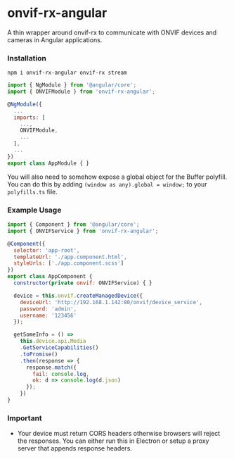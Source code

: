 # onvif-rx-angular
A thin wrapper around onvif-rx to communicate with ONVIF devices and cameras in Angular applications.

### Installation

`npm i onvif-rx-angular onvif-rx stream`

```js
import { NgModule } from '@angular/core';
import { ONVIFModule } from 'onvif-rx-angular';

@NgModule({
  ...
  imports: [
    ...,
    ONVIFModule,
    ...
  ],
  ...
})
export class AppModule { }
```

You will also need to somehow expose a global object for the Buffer polyfill. You can do this by adding
`(window as any).global = window;` to your `polyfills.ts` file.


### Example Usage

```js
import { Component } from '@angular/core';
import { ONVIFService } from 'onvif-rx-angular';

@Component({
  selector: 'app-root',
  templateUrl: './app.component.html',
  styleUrls: ['./app.component.scss']
})
export class AppComponent {
  constructor(private onvif: ONVIFService) { }

  device = this.onvif.createManagedDevice({
    deviceUrl: 'http://192.168.1.142:80/onvif/device_service',
    password: 'admin',
    username: '123456'
  });

  getSomeInfo = () => 
    this.device.api.Media
    .GetServiceCapabilities()
    .toPromise()
    .then(response => {
      response.match({
        fail: console.log,
        ok: d => console.log(d.json)
      });
    })
}
```

### Important
- Your device must return CORS headers otherwise browsers will reject the responses. You can either run this in Electron or setup a proxy server that appends response headers.